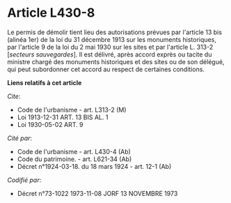 # Article L430-8

Le permis de démolir tient lieu des autorisations prévues par l'article 13 bis (alinéa 1er) de la loi du 31 décembre 1913 sur
les monuments historiques, par l'article 9 de la loi du 2 mai 1930 sur les sites et par l'article L. 313-2 [*secteurs
sauvegardes*]. Il est délivré, après accord exprès ou tacite du ministre chargé des monuments historiques et des sites ou de
son délégué, qui peut subordonner cet accord au respect de certaines conditions.

**Liens relatifs à cet article**

_Cite_:

  - Code de l'urbanisme - art. L313-2 (M)
  - Loi   1913-12-31 ART. 13 BIS AL. 1
  - Loi   1930-05-02 ART. 9

_Cité par_:

  - Code de l'urbanisme - art. L430-4 (Ab)
  - Code du patrimoine. - art. L621-34 (Ab)
  - Décret n°1924-03-18. du 18 mars 1924 - art. 12-1 (Ab)

_Codifié par_:

  - Décret n°73-1022 1973-11-08 JORF 13 NOVEMBRE 1973
